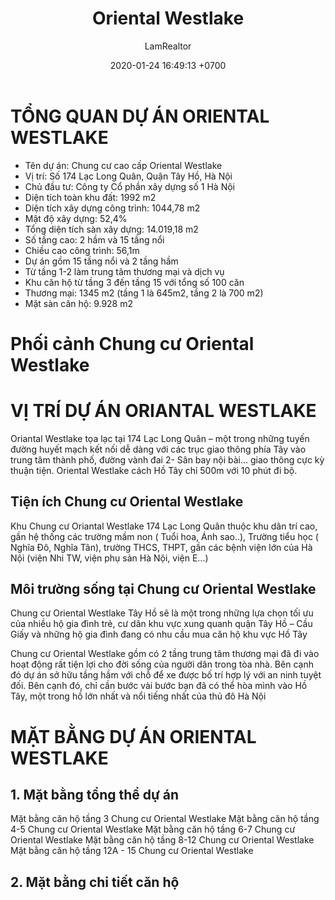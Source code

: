 ﻿---
layout: post
title:  "Oriental Westlake"
description: LamRealtor 0908067447 bán dự án căn hộ chung cư Oriental WestLake ở Hà Nội Tây Hồ Lạc Long Quân
image: /assets/roman-plaza/01-tong-quan.jpg
author: LamRealtor
date:   2020-01-24 16:49:13 +0700
lang: vi
categories: ban du-an can-ho chung-cu ha-noi tay-ho lac-long-quan
---

# TỔNG QUAN DỰ ÁN ORIENTAL WESTLAKE

* Tên dự án: Chung cư cao cấp Oriental Westlake
* Vị trí: Số 174 Lạc Long Quân, Quận Tây Hồ, Hà Nội
* Chủ đầu tư: Công ty Cổ phần xây dựng số 1 Hà Nội
* Diện tích toàn khu đất: 1992 m2
* Diện tích xây dựng công trình: 1044,78 m2
* Mật độ xây dựng: 52,4%
* Tổng diện tích sàn xây dựng: 14.019,18 m2
* Số tầng cao: 2 hầm và 15 tầng nổi
* Chiều cao công trình: 56,1m
* Dự án gồm 15 tầng nổi và 2 tầng hầm
* Từ tầng 1-2 làm trung tâm thương mại và dịch vụ
* Khu căn hộ từ tầng 3 đến tầng 15 với tổng số 100 căn
* Thương mại: 1345 m2 (tầng 1 là 645m2, tầng 2 là 700 m2)
* Mặt sàn căn hộ: 9.928 m2

# Phối cảnh Chung cư Oriental Westlake


# VỊ TRÍ DỰ ÁN ORIANTAL WESTLAKE

Oriantal Westlake tọa lạc tại 174 Lạc Long Quân – một trong những tuyến đường huyết mạch kết nối dễ dàng với các trục giao thông phía Tây vào trung tâm thành phố, đường vành đai 2- Sân bay nội bài… giao thông cực kỳ thuận tiện. Oriental Westlake cách Hồ Tây chỉ 500m với 10 phút đi bộ.

## Tiện ích Chung cư Oriental Westlake

Khu Chung cư Oriantal Westlake 174 Lạc Long Quân thuộc khu dân trí cao, gần hệ thống các trường mầm non ( Tuổi hoa, Ánh sao..), Trường tiểu học ( Nghĩa Đô, Nghĩa Tân), trường THCS, THPT, gần các bệnh viện lớn của Hà Nội (viện Nhi TW, viện phụ sản Hà Nội, viện E…)

## Môi trường sống tại Chung cư Oriental Westlake

Chung cư Oriental Westlake Tây Hồ sẽ là một trong những lựa chọn tối ưu của nhiều hộ gia đình trẻ, cư dân khu vực xung quanh quận Tây Hồ – Cầu Giấy và những hộ gia đình đang có nhu cầu mua căn hộ khu vực Hồ Tây

Chung cư Oriental Westlake gồm có 2 tầng trung tâm thương mại đã đi vào hoạt động rất tiện lợi cho đời sống của người dân trong tòa nhà. Bên cạnh đó dự án sở hữu tầng hầm với chỗ để xe được bố trí hợp lý với an ninh tuyệt đối. Bên cạnh đó, chỉ cần bước vài bước bạn đã có thể hòa mình vào Hồ Tây, một trong hồ lớn nhất  và nổi tiếng nhất của thủ đô Hà Nội

# MẶT BẰNG DỰ ÁN ORIENTAL WESTLAKE

## 1. Mặt bằng tổng thể dự án

Mặt bằng căn hộ tầng 3 Chung cư Oriental Westlake
Mặt bằng căn hộ tầng 4-5 Chung cư Oriental Westlake
Mặt bằng căn hộ tầng 6-7 Chung cư Oriental Westlake
Mặt bằng căn hộ tầng 8-12 Chung cư Oriental Westlake
Mặt bằng căn hộ tầng 12A - 15 Chung cư Oriental Westlake

## 2. Mặt bằng chi tiết căn hộ

